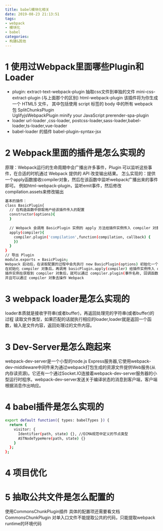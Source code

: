 ```yaml
---
title: babel模块化相关
date: 2019-08-23 21:13:51
tags: 
- webpack
- 模块化
- babel
categories: 
- 构建&其他
---
```

# 1 使用过Webpack里面哪些Plugin和Loader
- plugin:
  extract-text-webpack-plugin  抽取css文件到单独的文件 
  mini-css-extract-plugin (与上面那个的区别)
  html-webpack-plugin 该插件将为你生成一个 HTML5 文件， 其中包括使用 script 标签的 body 中的所有 webpack 包
  SplitChunksPlugin  
  UglifyjsWebpackPlugin minify your JavaScript
  prerender-spa-plugin
- loader
  url-loader ,css-loader, postcss-loader,sass-loader,babel-loader,ts-loader,vue-loader
- babel-loader 的插件
  babel-plugin-syntax-jsx
# 2 Webpack里面的插件是怎么实现的
  原理：Webpack运行的生命周期中会广播出许多事件，Plugin 可以监听这些事件，在合适的时机通过 Webpack 提供的 API 改变输出结果。
  怎么实现的：提供一个apply函数接收compiler对象，然后在该函数中监听webpack广播出来的事件即可。
  例如html-webpack-plugin，监听emit事件，然后修改compilation.assets来修改输出
```bash
基本的插件：
class BasicPlugin{
  // 在构造函数中获取用户给该插件传入的配置
  constructor(options){
  }
  
  // Webpack 会调用 BasicPlugin 实例的 apply 方法给插件实例传入 compiler 对象
  apply(compiler){
    compiler.plugin('compilation',function(compilation, callback) {
    })
  }
}
// 导出 Plugin
module.exports = BasicPlugin;
Webpack 启动后，在读取配置的过程中会先执行 new BasicPlugin(options) 初始化一个 BasicPlugin 获得其实例。
在初始化 compiler 对象后，再调用 basicPlugin.apply(compiler) 给插件实例传入 compiler 对象。
插件实例在获取到 compiler 对象后，就可以通过 compiler.plugin(事件名称, 回调函数) 监听到 Webpack 广播出来的事件。
并且可以通过 compiler 对象去操作 Webpack
```
# 3 webpack loader是怎么实现的
loader本质就是接收字符串(或者buffer)，再返回处理完的字符串(或者buffer)的过程
读取文件类型，如果匹配的话就执行相应的loader,loader就是返回一个函数，输入是文件内容，返回处理过的文件内容。
# 3 Dev-Server是怎么跑起来
webpack-dev-server是一个小型的node.js Express服务器,它使用webpack-dev-middleware中间件来为通过webpack打包生成的资源文件提供Web服务(从内存读资源)。它还有一个通过Socket.IO连接着webpack-dev-server服务器的小型运行时程序。webpack-dev-server发送关于编译状态的消息到客户端，客户端根据消息作出响应。
# 4 babel插件是怎么实现的
```bash
export default function({ types: babelTypes }) {
  return {
    visitor: {
      Identifier(path, state) {}, //ECMA规范中定义的节点类型
      ASTNodeTypeHere(path, state) {}
    }
  };
};
```
# 4 项目优化
# 5 抽取公共文件是怎么配置的
使用CommonsChunkPlugin插件
具体的配置项还需要看文档
CommonsChunkPlugin 对单入口文件不能提取公共的代码，只能提取webpack runtime的环境代码